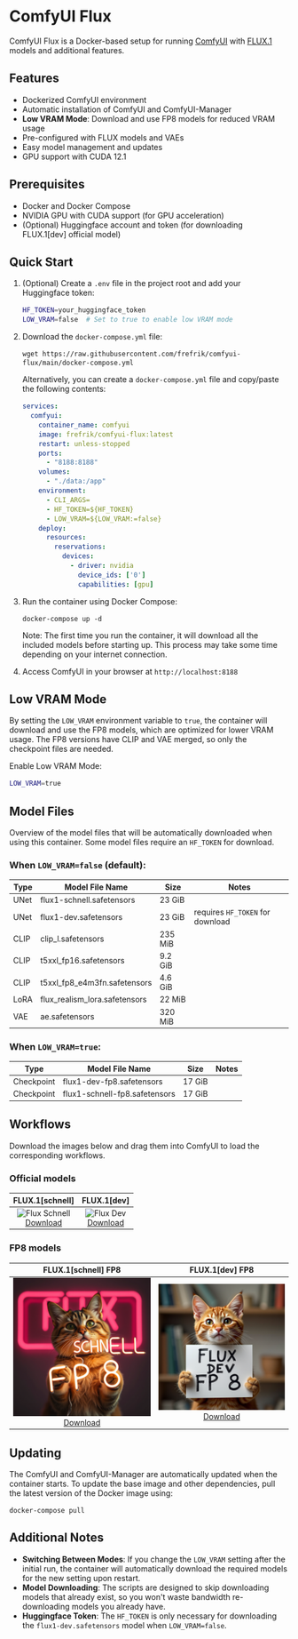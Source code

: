 # ComfyUI Flux

ComfyUI Flux is a Docker-based setup for running [ComfyUI](https://github.com/comfyanonymous/ComfyUI) with [FLUX.1](https://www.basedlabs.ai/tools/flux1) models and additional features.

## Features

- Dockerized ComfyUI environment
- Automatic installation of ComfyUI and ComfyUI-Manager
- **Low VRAM Mode**: Download and use FP8 models for reduced VRAM usage
- Pre-configured with FLUX models and VAEs
- Easy model management and updates
- GPU support with CUDA 12.1

## Prerequisites

- Docker and Docker Compose
- NVIDIA GPU with CUDA support (for GPU acceleration)
- (Optional) Huggingface account and token (for downloading FLUX.1[dev] official model)

## Quick Start

1. (Optional) Create a `.env` file in the project root and add your Huggingface token:
   ```bash
   HF_TOKEN=your_huggingface_token
   LOW_VRAM=false  # Set to true to enable low VRAM mode

2. Download the `docker-compose.yml` file:
   ```
   wget https://raw.githubusercontent.com/frefrik/comfyui-flux/main/docker-compose.yml
   ```
   
   Alternatively, you can create a `docker-compose.yml` file and copy/paste the following contents:
   ```yaml
   services:
     comfyui:
       container_name: comfyui
       image: frefrik/comfyui-flux:latest
       restart: unless-stopped
       ports:
         - "8188:8188"
       volumes:
         - "./data:/app"
       environment:
         - CLI_ARGS=
         - HF_TOKEN=${HF_TOKEN}
         - LOW_VRAM=${LOW_VRAM:=false}
       deploy:
         resources:
           reservations:
             devices:
               - driver: nvidia
                 device_ids: ['0']
                 capabilities: [gpu]
   ```

3. Run the container using Docker Compose:
   ```
   docker-compose up -d
   ```

   Note: The first time you run the container, it will download all the included models before starting up. This process may take some time depending on your internet connection.

4. Access ComfyUI in your browser at `http://localhost:8188`

## Low VRAM Mode

By setting the `LOW_VRAM` environment variable to `true`, the container will download and use the FP8 models, which are optimized for lower VRAM usage. The FP8 versions have CLIP and VAE merged, so only the checkpoint files are needed.

Enable Low VRAM Mode:

```bash
LOW_VRAM=true
```

## Model Files

Overview of the model files that will be automatically downloaded when using this container. Some model files require an `HF_TOKEN` for download.

### When `LOW_VRAM=false` (default):

| Type | Model File Name | Size | Notes |
|-------------|-------------------------------|---------|-------------------------------------------------|
| UNet | flux1-schnell.safetensors | 23 GiB | |
| UNet | flux1-dev.safetensors | 23 GiB | requires `HF_TOKEN` for download |
| CLIP | clip_l.safetensors | 235 MiB | |
| CLIP | t5xxl_fp16.safetensors | 9.2 GiB | |
| CLIP | t5xxl_fp8_e4m3fn.safetensors | 4.6 GiB | |
| LoRA | flux_realism_lora.safetensors | 22 MiB | |
| VAE | ae.safetensors | 320 MiB | |

### When `LOW_VRAM=true`:

| Type | Model File Name | Size | Notes |
|-------------|-------------------------------|---------|-------------------------------------------------|
| Checkpoint | flux1-dev-fp8.safetensors | 17 GiB | |
| Checkpoint | flux1-schnell-fp8.safetensors | 17 GiB | |

## Workflows

Download the images below and drag them into ComfyUI to load the corresponding workflows.

### Official models

| FLUX.1[schnell] | FLUX.1[dev] |
|-----------------|-------------|
| <div align="center">![Flux Schnell](./images/flux-schnell.png)<br>[Download](https://raw.githubusercontent.com/frefrik/comfyui-flux/refs/heads/main/images/flux-schnell.png)</div> | <div align="center">![Flux Dev](./images/flux-dev.png)<br>[Download](https://raw.githubusercontent.com/frefrik/comfyui-flux/refs/heads/main/images/flux-dev.png)</div> |
 
### FP8 models

| FLUX.1[schnell] FP8 | FLUX.1[dev] FP8 |
|---------------------|-----------------|
| <div align="center">![Flux Schnell FP8](./images/flux-schnell-fp8.png)<br>[Download](https://raw.githubusercontent.com/frefrik/comfyui-flux/main/images/flux-schnell-fp8.png)</div> | <div align="center">![Flux Dev FP8](./images/flux-dev-fp8.png)<br>[Download](https://raw.githubusercontent.com/frefrik/comfyui-flux/main/images/flux-dev-fp8.png)</div> |

## Updating

The ComfyUI and ComfyUI-Manager are automatically updated when the container starts. To update the base image and other dependencies, pull the latest version of the Docker image using:

```
docker-compose pull
```

## Additional Notes

- **Switching Between Modes**: If you change the `LOW_VRAM` setting after the initial run, the container will automatically download the required models for the new setting upon restart.
- **Model Downloading**: The scripts are designed to skip downloading models that already exist, so you won't waste bandwidth re-downloading models you already have.
- **Huggingface Token**: The `HF_TOKEN` is only necessary for downloading the `flux1-dev.safetensors` model when `LOW_VRAM=false`.